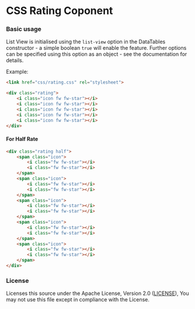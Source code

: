 # CSS Rating Coponent

### Basic usage

List View is initialised using the `list-view` option in the DataTables constructor - a simple boolean `true` will enable the feature. Further options can be specified using this option as an object - see the documentation for details.

Example:

```html
<link href="css/rating.css" rel="stylesheet">
```

```html
<div class="rating">
    <i class="icon fw fw-star"></i>
    <i class="icon fw fw-star"></i>
    <i class="icon fw fw-star"></i>
    <i class="icon fw fw-star"></i>
    <i class="icon fw fw-star"></i>
</div>
```

#### For Half Rate

```html
<div class="rating half">
    <span class="icon">
        <i class="fw fw-star"></i>
        <i class="fw fw-star"></i>
    </span>
    <span class="icon">
        <i class="fw fw-star"></i>
        <i class="fw fw-star"></i>
    </span>
    <span class="icon">
        <i class="fw fw-star"></i>
        <i class="fw fw-star"></i>
    </span>
    <span class="icon">
        <i class="fw fw-star"></i>
        <i class="fw fw-star"></i>
    </span>
    <span class="icon">
        <i class="fw fw-star"></i>
        <i class="fw fw-star"></i>
    </span>
</div>
```
### License

Licenses this source under the Apache License, Version 2.0 ([LICENSE](LICENSE)), You may not use this file except in compliance with the License.